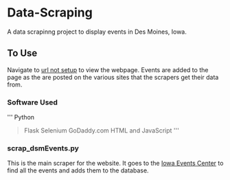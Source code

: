 # Data-Scraping
A data scrapinng project to display events in Des Moines, Iowa.


## To Use
Navigate to [url not setup](http://www.google.com) to view the webpage. Events are added to the page as the are posted on the various sites that the scrapers get their data from.

### Software Used
'''
Python
>Flask
>Selenium
GoDaddy.com
HTML and JavaScript
'''


### scrap_dsmEvents.py
This is the main scraper for the website. It goes to the [Iowa Events Center](http://www.iowaeventscenter.com/events) to find all the events and adds them to the database.
